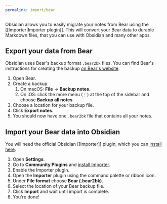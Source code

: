 ```yaml
---
permalink: import/bear
---
```

Obsidian allows you to easily migrate your notes from Bear using the [[Importer|Importer plugin]]. This will convert your Bear data to durable Markdown files, that you can use with Obsidian and many other apps.

## Export your data from Bear

Obsidian uses Bear's backup format `.bear2bk` files. You can find Bear's instructions for creating the backup [on Bear's website](https://bear.app/faq/backup-restore/). 

1. Open Bear.
2. Create a backup
	1. On macOS: **File** → **Backup notes**.
	2. On iOS: click the more menu (⋮) at the top of the sidebar and choose **Backup all notes**.
3. Choose a location for your backup file.
4. Click **Export notes**.
5. You should now have one `.bear2bk` file that contains all your notes.

## Import your Bear data into Obsidian

You will need the official Obsidian [[Importer]] plugin, which you can [install here](obsidian://show-plugin?id=obsidian-importer).

1. Open **Settings**.
2. Go to **Community Plugins** and [install Importer](obsidian://show-plugin?id=obsidian-importer).
3. Enable the Importer plugin.
4. Open the **Importer** plugin using the command palette or ribbon icon.
5. Under **File format** choose **Bear (.bear2bk)**.
6. Select the location of your Bear backup file.
7. Click **Import** and wait until import is complete.
8. You're done!
